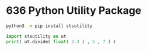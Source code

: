 # 636 Python Utility Package

```bash
python3 -m pip install stsutility
```

```python
import stsutility as ut
print( ut.divide( float( 3.3 ) , 5 , 7 ) )
```